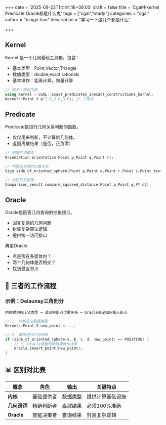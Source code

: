 +++
date = '2025-09-23T14:44:18+08:00'
draft = false
title = 'Cgal中kernel Predicate Oracle都是什么鬼'
tags = ["cgal","stady"]
categories = "cgal"
author = "bingyi-tian"
description = "学习一下这几个都是什么"

+++

## Kernel

Kernel 是一个几何基础工具箱，包含：

- 基本类型：Point,Vector,Triangle
- 数值类型：double,exact rationals
- 基本操作：距离计算，向量计算

```c++
// 例子：使用内核
using Kernel = CGAL::Exact_predicates_inexact_constructions_kernel;
Kernel::Point_3 p(1.0,2.0,3.0); // 三维点
```

## Predicate

Predicate是进行几何关系判断的函数。

- 仅仅用来判断，不计算新几何体。
- 返回离散结果（是否，正负零）

```c++
// 判断三点朝向
Orientation orientation(Point p,Point q,Point r);

// 判断点与球的位置关系
Sign side_of_oriented_sphere(Point p,Point q,Point r,Point s,Point test);

// 比较平方距离
Comparison_result compare_squared_distance(Point p,Point q,FT d2);
```

## Oracle

Oracle是回答几何查询的抽象接口。

- 回答复杂的几何问题
- 封装复杂算法逻辑
- 提供统一访问接口

典型Oracle:

- 点是否在多面体内？
- 两个几何体是否相交？
- 找到最近邻点

## 🔗 三者的工作流程

### 示例：Delaunay三角剖分

```
内核提供Point类型 → 谓词判断点位置关系 → Oracle决定如何插入新点
```

```cpp
// 1. 内核定义数据类型
Kernel::Point_3 new_point = ...;

// 2. 谓词进行几何判断  
if (side_of_oriented_sphere(a, b, c, d, new_point) == POSITIVE) {
    // 3. Oracle根据判断结果做出决策
    oracle.insert_point(new_point);
}
```

## 📊 区别对比表

| 概念         | 角色       | 输出     | 关键特点         |
| ------------ | ---------- | -------- | ---------------- |
| **内核**     | 基础提供者 | 数据类型 | 提供计算基础设施 |
| **几何谓词** | 精确判断者 | 离散结果 | 必须100%准确     |
| **Oracle**   | 智能决策者 | 查询结果 | 封装复杂逻辑     |
